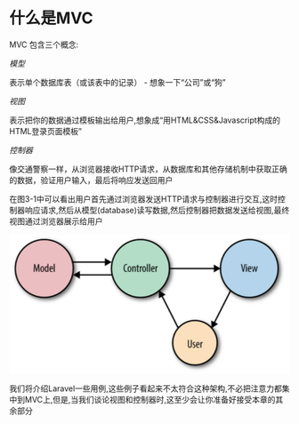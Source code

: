 # 什么是MVC

MVC 包含三个概念:

_模型_

表示单个数据库表（或该表中的记录） - 想象一下“公司”或“狗”

_视图_

表示把你的数据通过模板输出给用户,想象成“用HTML&CSS&Javascript构成的HTML登录页面模板”

_控制器_

像交通警察一样，从浏览器接收HTTP请求，从数据库和其他存储机制中获取正确的数据，验证用户输入，最后将响应发送回用户

在图3-1中可以看出用户首先通过浏览器发送HTTP请求与控制器进行交互,这时控制器响应请求,然后从模型\(database\)读写数据,然后控制器把数据发送给视图,最终视图通过浏览器展示给用户

![Figure 3-1. A basic illustration of MVC](../../.gitbook/assets/mvc.png)

我们将介绍Laravel一些用例,这些例子看起来不太符合这种架构,不必把注意力都集中到MVC上,但是,当我们谈论视图和控制器时,这至少会让你准备好接受本章的其余部分

